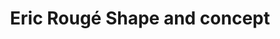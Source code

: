 ---
title: "Eric Rougé Shape and concept"
url: /anglet/eric-rouge-shape-and-concept/
shop: Sport
---